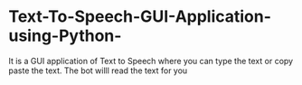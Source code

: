 # Text-To-Speech-GUI-Application-using-Python-
It is a GUI application of Text to Speech where you can type the text or copy paste the text. The bot willl read the text for you
